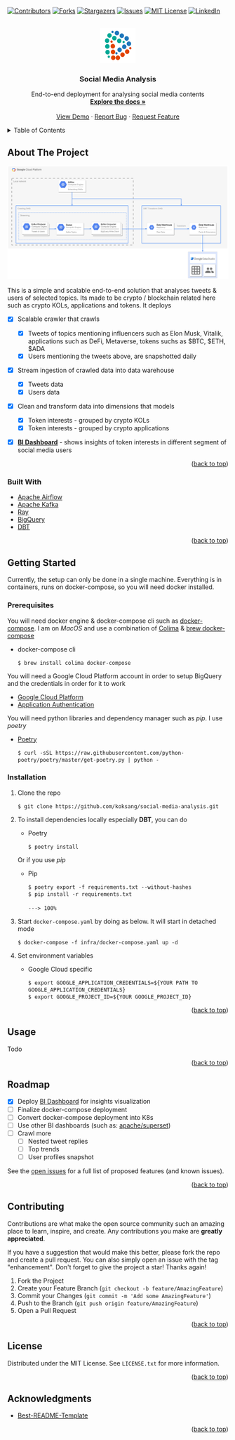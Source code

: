 <!-- Improved compatibility of back to top link: See: https://github.com/othneildrew/Best-README-Template/pull/73 -->
<a name="readme-top"></a>
<!--
*** Thanks for checking out the Best-README-Template. If you have a suggestion
*** that would make this better, please fork the repo and create a pull request
*** or simply open an issue with the tag "enhancement".
*** Don't forget to give the project a star!
*** Thanks again! Now go create something AMAZING! :D
-->



<!-- PROJECT SHIELDS -->
<!--
*** I'm using markdown "reference style" links for readability.
*** Reference links are enclosed in brackets [ ] instead of parentheses ( ).
*** See the bottom of this document for the declaration of the reference variables
*** for contributors-url, forks-url, etc. This is an optional, concise syntax you may use.
*** https://www.markdownguide.org/basic-syntax/#reference-style-links
-->
[![Contributors][contributors-shield]][contributors-url]
[![Forks][forks-shield]][forks-url]
[![Stargazers][stars-shield]][stars-url]
[![Issues][issues-shield]][issues-url]
[![MIT License][license-shield]][license-url]
[![LinkedIn][linkedin-shield]][linkedin-url]



<!-- PROJECT LOGO -->
<br />
<div align="center">
  <a href="https://github.com/koksang/social-media-analysis">
    <img src="images/logo.png" alt="Logo" width="80" height="80">
  </a>

<h3 align="center">Social Media Analysis</h3>

  <p align="center">
    End-to-end deployment for analysing social media contents
    <br />
    <a href="https://github.com/koksang/social-media-analysis"><strong>Explore the docs »</strong></a>
    <br />
    <br />
    <a href="https://github.com/koksang/social-media-analysis">View Demo</a>
    ·
    <a href="https://github.com/koksang/social-media-analysis/issues">Report Bug</a>
    ·
    <a href="https://github.com/koksang/social-media-analysis/issues">Request Feature</a>
  </p>
</div>



<!-- TABLE OF CONTENTS -->
<details>
  <summary>Table of Contents</summary>
  <ol>
    <li>
      <a href="#about-the-project">About The Project</a>
      <ul>
        <li><a href="#built-with">Built With</a></li>
      </ul>
    </li>
    <li>
      <a href="#getting-started">Getting Started</a>
      <ul>
        <li><a href="#prerequisites">Prerequisites</a></li>
        <li><a href="#installation">Installation</a></li>
      </ul>
    </li>
    <li><a href="#usage">Usage</a></li>
    <li><a href="#roadmap">Roadmap</a></li>
    <li><a href="#contributing">Contributing</a></li>
    <li><a href="#license">License</a></li>
    <li><a href="#acknowledgments">Acknowledgments</a></li>
  </ol>
</details>



<!-- ABOUT THE PROJECT -->
## About The Project

![Social Media Analysis](images/social-media-analysis.png)

This is a simple and scalable end-to-end solution that analyses tweets & users of selected topics. Its made to be crypto / blockchain related here such as crypto KOLs, applications and tokens.
It deploys
- [x] Scalable crawler that crawls
    - [x] Tweets of topics mentioning influencers such as Elon Musk, Vitalik, applications such as DeFi, Metaverse, tokens suchs as $BTC, $ETH, $ADA
    - [x] Users mentioning the tweets above, are snapshotted daily
- [x] Stream ingestion of crawled data into data warehouse
    - [x] Tweets data
    - [x] Users data
- [x] Clean and transform data into dimensions that models
    - [x] Token interests - grouped by crypto KOLs
    - [x] Token interests - grouped by crypto applications
- [x] [**BI Dashboard**][datastudio-url] - shows insights of token interests in different segment of social media users


<p align="right">(<a href="#readme-top">back to top</a>)</p>



### Built With

* [Apache Airflow][apacheairflow-url]
* [Apache Kafka][apachekafka-url]
* [Ray][ray-url]
* [BigQuery][bigquery-url]
* [DBT][dbt-url]

<p align="right">(<a href="#readme-top">back to top</a>)</p>



<!-- GETTING STARTED -->
## Getting Started

Currently, the setup can only be done in a single machine. Everything is in containers, runs on docker-compose, so you will need docker installed.

### Prerequisites

You will need docker engine & docker-compose cli such as [docker-compose][dockercompose-url]. I am on *MacOS* and use a combination of [Colima][colima-url] & [brew docker-compose][dockercomposemacos-url]

* docker-compose cli

    ```console
    $ brew install colima docker-compose
    ```

You will need a Google Cloud Platform account in order to setup BigQuery and the credentials in order for it to work
* [Google Cloud Platform][gcp-url]
* [Application Authentication][appauth-url]

You will need python libraries and dependency manager such as *pip*. I use *poetry*
* [Poetry][poetry-url]

    ```console
    $ curl -sSL https://raw.githubusercontent.com/python-poetry/poetry/master/get-poetry.py | python -
    ```

### Installation
1. Clone the repo

    ```console
    $ git clone https://github.com/koksang/social-media-analysis.git
    ```

2. To install dependencies locally especially **DBT**, you can do
    * Poetry

        ```console
        $ poetry install
        ```
    Or if you use *pip*
    * Pip
        ```console
        $ poetry export -f requirements.txt --without-hashes
        $ pip install -r requirements.txt

        ---> 100%
        ```

3. Start `docker-compose.yaml` by doing as below. It will start in detached mode

    ```console
    $ docker-compose -f infra/docker-compose.yaml up -d
    ```

4. Set environment variables
    * Google Cloud specific

        ```console
        $ export GOOGLE_APPLICATION_CREDENTIALS=${YOUR PATH TO GOOGLE_APPLICATION_CREDENTIALS}
        $ export GOOGLE_PROJECT_ID=${YOUR GOOGLE_PROJECT_ID}
        ```

<p align="right">(<a href="#readme-top">back to top</a>)</p>



<!-- USAGE EXAMPLES -->
## Usage

Todo


<p align="right">(<a href="#readme-top">back to top</a>)</p>



<!-- ROADMAP -->
## Roadmap

- [x] Deploy [BI Dashboard][datastudio-url] for insights visualization
- [ ] Finalize docker-compose deployment
- [ ] Convert docker-compose deployment into K8s
- [ ] Use other BI dashboards (such as: [apache/superset](https://github.com/apache/superset))
- [ ] Crawl more
    - [ ] Nested tweet replies
    - [ ] Top trends
    - [ ] User profiles snapshot

See the [open issues](https://github.com/koksang/social-media-analysis/issues) for a full list of proposed features (and known issues).

<p align="right">(<a href="#readme-top">back to top</a>)</p>



<!-- CONTRIBUTING -->
## Contributing

Contributions are what make the open source community such an amazing place to learn, inspire, and create. Any contributions you make are **greatly appreciated**.

If you have a suggestion that would make this better, please fork the repo and create a pull request. You can also simply open an issue with the tag "enhancement".
Don't forget to give the project a star! Thanks again!

1. Fork the Project
2. Create your Feature Branch (`git checkout -b feature/AmazingFeature`)
3. Commit your Changes (`git commit -m 'Add some AmazingFeature'`)
4. Push to the Branch (`git push origin feature/AmazingFeature`)
5. Open a Pull Request

<p align="right">(<a href="#readme-top">back to top</a>)</p>



<!-- LICENSE -->
## License

Distributed under the MIT License. See `LICENSE.txt` for more information.

<p align="right">(<a href="#readme-top">back to top</a>)</p>



<!-- ACKNOWLEDGMENTS -->
## Acknowledgments

* [Best-README-Template](https://github.com/othneildrew/Best-README-Template)

<p align="right">(<a href="#readme-top">back to top</a>)</p>



<!-- MARKDOWN LINKS & IMAGES -->
<!-- https://www.markdownguide.org/basic-syntax/#reference-style-links -->
[contributors-shield]: https://img.shields.io/github/contributors/koksang/social-media-analysis.svg?style=for-the-badge
[contributors-url]: https://github.com/koksang/social-media-analysis/graphs/contributors
[forks-shield]: https://img.shields.io/github/forks/koksang/social-media-analysis.svg?style=for-the-badge
[forks-url]: https://github.com/koksang/social-media-analysis/network/members
[stars-shield]: https://img.shields.io/github/stars/koksang/social-media-analysis.svg?style=for-the-badge
[stars-url]: https://github.com/koksang/social-media-analysis/stargazers
[issues-shield]: https://img.shields.io/github/issues/koksang/social-media-analysis.svg?style=for-the-badge
[issues-url]: https://github.com/koksang/social-media-analysis/issues
[license-shield]: https://img.shields.io/github/license/koksang/social-media-analysis.svg?style=for-the-badge
[license-url]: https://github.com/koksang/social-media-analysis/blob/main/LICENSE.txt
[linkedin-shield]: https://img.shields.io/badge/-LinkedIn-black.svg?style=for-the-badge&logo=linkedin&colorB=555
[linkedin-url]: https://linkedin.com/in/koksang

<!-- git repo -->
[dcyaml-url]: https://github.com/koksang/social-media-analysis/tree/main/infra/dc.yaml

<!-- setup -->
[dockercompose-url]: https://docs.docker.com/compose/install
[colima-url]: https://github.com/abiosoft/colima
[dockercomposemacos-url]: https://formulae.brew.sh/formula/docker-compose
[gcp-url]: https://cloud.google.com
[appauth-url]: https://cloud.google.com/docs/authentication/getting-started#setting_the_environment_variable
[poetry-url]: https://python-poetry.org/docs/#installation

<!-- url -->
[apacheairflow-url]: https://airflow.apache.org
[apachekafka-url]: https://kafka.apache.org
[ray-url]: https://www.ray.io
[bigquery-url]: https://cloud.google.com/bigquery
[dbt-url]: https://docs.getdbt.com

<!-- results -->
[datastudio-url]: https://datastudio.google.com/u/0/reporting/670ca43b-52b7-4a16-a9de-0188bdd7848e/page/f5J0C
